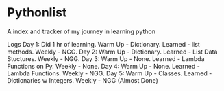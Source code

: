 # Pythonlist

A index and tracker of my journey in learning python

Logs
Day 1: Did 1 hr of learning. 
Warm Up - Dictionary. Learned - list methods. Weekly - NGG. 
Day 2: Warm Up - Dictionary. Learned - List Data Stuctures. Weekly - NGG.
Day 3: Warm Up - None. Learned - Lambda Functions  on Py. Weekly - None. 
Day 4: Warm Up - None. Learned - Lambda Functions. Weekly - NGG.
Day 5: Warm Up - Classes. Learned - Dictionaries w Integers. Weekly - NGG (Almost Done)
